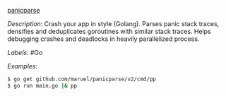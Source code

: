 [panicparse](https://github.com/maruel/panicparse)

*Description*: Crash your app in style (Golang). Parses panic stack traces, densifies and deduplicates goroutines with similar stack traces. Helps debugging crashes and deadlocks in heavily parallelized process.

*Labels*: #Go

*Examples*:

```bash
$ go get github.com/maruel/panicparse/v2/cmd/pp
$ go run main.go |& pp
```
